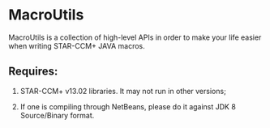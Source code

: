 # MacroUtils

MacroUtils is a collection of high-level APIs in order to make your life easier when writing STAR-CCM+ JAVA macros.

## Requires:

1. STAR-CCM+ v13.02 libraries. It may not run in other versions;

1. If one is compiling through NetBeans, please do it against JDK 8 Source/Binary format.
